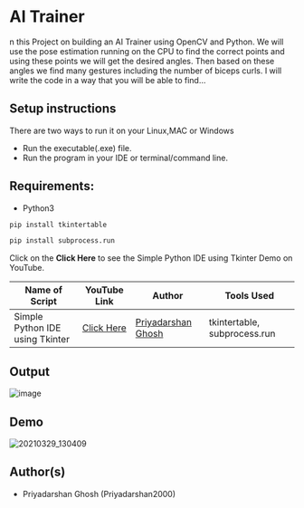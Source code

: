 # AI Trainer
n this Project on building an AI Trainer using OpenCV and Python. We will use the pose estimation running on the CPU to find the correct points and using these points we will get the desired angles. Then based on these angles we find many gestures including the number of biceps curls. I will write the code in a way that you will be able to find…


## Setup instructions
There are two ways to run it on your Linux,MAC or Windows

- Run the executable(.exe) file.
- Run the program in your IDE or terminal/command line.

## Requirements:
- Python3

```bash
pip install tkintertable
```
```bash
pip install subprocess.run
```
Click on the **Click Here** to see the Simple Python IDE using Tkinter Demo on YouTube.

| Name of Script | YouTube Link |  Author | Tools Used |
| --- | --- | --- | --- 
|Simple Python IDE using Tkinter| [Click Here](https://www.youtube.com/watch?v=-oGVdnelHv8)| [Priyadarshan Ghosh](https://github.com/Priyadarshan2000) | tkintertable, subprocess.run

## Output

![image](https://user-images.githubusercontent.com/62868878/112800376-32ae3c00-908d-11eb-96ac-38b7d1f2fb76.png)


## Demo

![20210329_130409](https://user-images.githubusercontent.com/62868878/112802134-7013c900-908f-11eb-806a-157f8b6a6770.gif)


## Author(s)

- Priyadarshan Ghosh (Priyadarshan2000)

